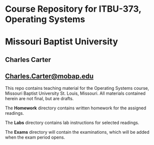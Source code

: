 # Course Repository for ITBU-373, Operating Systems
# Missouri Baptist University
## Charles Carter
## Charles.Carter@mobap.edu

This repo contains teaching material for the Operating Systems course, Missouri Baptist University St. Louis, Missouri. All materials contained herein are not final, but are drafts.

The **Homework** directory contains written homework for the assigned readings.

The **Labs** directory contains lab instructions for selected readings.

The **Exams** directory will contain the examinations, which will be added when the exam period opens.
